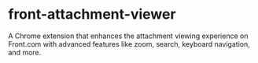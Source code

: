 # front-attachment-viewer
A Chrome extension that enhances the attachment viewing experience on Front.com with advanced features like zoom, search, keyboard navigation, and more.
